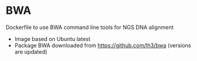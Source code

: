 # BWA
Dockerfile to use BWA command line tools for NGS DNA alignment

- Image based on Ubuntu latest
- Package BWA downloaded from https://github.com/lh3/bwa (versions are updated)
